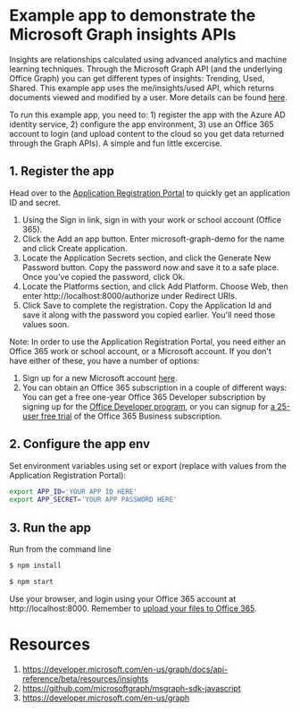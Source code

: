 # Example app to demonstrate the Microsoft Graph insights APIs

Insights are relationships calculated using advanced analytics and machine learning techniques. Through the Microsoft Graph API (and the underlying Office Graph) you can get different types of insights: Trending, Used, Shared. This example app uses the me/insights/used API, which returns documents viewed and modified by a user. More details can be found [here](https://developer.microsoft.com/en-us/graph/docs/api-reference/beta/resources/insights).

To run this example app, you need to: 1) register the app with the Azure AD identity service, 2) configure the app environment, 3) use an Office 365 account to login (and upload content to the cloud so you get data returned through the Graph APIs). A simple and fun little excercise. 

## 1. Register the app

Head over to the [Application Registration Portal](https://apps.dev.microsoft.com) to quickly get an application ID and secret.

1. Using the Sign in link, sign in with your work or school account (Office 365).
2. Click the Add an app button. Enter microsoft-graph-demo for the name and click Create application.
3. Locate the Application Secrets section, and click the Generate New Password button. Copy the password now and save it to a safe place. Once you've copied the password, click Ok.
4. Locate the Platforms section, and click Add Platform. Choose Web, then enter http://localhost:8000/authorize under Redirect URIs.
5. Click Save to complete the registration. Copy the Application Id and save it along with the password you copied earlier. You'll need those values soon.

Note: In order to use the Application Registration Portal, you need either an Office 365 work or school account, or a Microsoft account. If you don't have either of these, you have a number of options:

1. Sign up for a new Microsoft account [here](https://www.outlook.com).
2. You can obtain an Office 365 subscription in a couple of different ways: You can get a free one-year Office 365 Developer subscription by signing up for the [Office Developer program](http://dev.office.com/devprogram), or you can signup for [a 25-user free trial](https://portal.office.com/Signup/Signup.aspx?OfferId=467eab54-127b-42d3-b046-3844b860bebf&dl=O365_BUSINESS_PREMIUM&alo=1&lc=1033&ali=1#0) of the Office 365 Business subscription.

## 2. Configure the app env

Set environment variables using set or export (replace with values from the Application Registration Portal):

```bash
export APP_ID='YOUR APP ID HERE'
export APP_SECRET='YOUR APP PASSWORD HERE'
```

## 3. Run the app

Run from the command line

```bash
$ npm install
``` 

```bash
$ npm start
``` 

Use your browser, and login using your Office 365 account at http://localhost:8000. Remember to [upload your files to Office 365](https://www.office.com).

# Resources

1. https://developer.microsoft.com/en-us/graph/docs/api-reference/beta/resources/insights 
2. https://github.com/microsoftgraph/msgraph-sdk-javascript
3. https://developer.microsoft.com/en-us/graph

